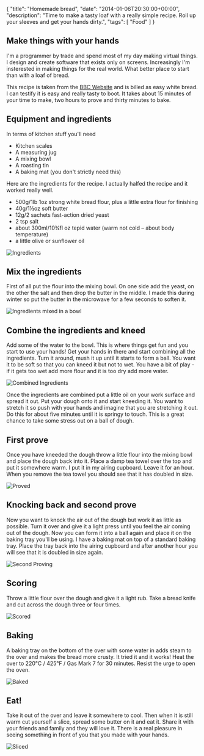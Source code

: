 {
  "title": "Homemade bread",
  "date": "2014-01-06T20:30:00+00:00",
  "description": "Time to make a tasty loaf with a really simple recipe. Roll up your sleeves and get your hands dirty.",
  "tags": [
    "Food"
  ]
}

## Make things with your hands

I'm a programmer by trade and spend most of my day making virtual things. I design and create software that exists only on screens. Increasingly I'm insterested in making things for the real world. What better place to start than with a loaf of bread.

This recipe is taken from the [BBC Website][9] and is billed as easy white bread. I can testify it is easy and really tasty to boot. It takes about 15 minutes of your time to make, two hours to prove and thirty minutes to bake. 

## Equipment and ingredients

In terms of kitchen stuff you'll need

* Kitchen scales
* A measuring jug 
* A mixing bowl
* A roasting tin
* A baking mat (you don't strictly need this)

Here are the ingredients for the recipe. I actually halfed the recipe and it worked really well. 

* 500g/1lb 1oz strong white bread flour, plus a little extra flour for finishing
* 40g/1½oz soft butter
* 12g/2 sachets fast-action dried yeast
* 2 tsp salt
* about 300ml/10¾fl oz tepid water (warm not cold – about body temperature)
* a little olive or sunflower oil

![Ingredients][1] 

## Mix the ingredients

First of all put the flour into the mixing bowl. On one side add the yeast, on the other the salt and then drop the butter in the middle. I made this during winter so put the butter in the microwave for a few seconds to soften it.

![Ingredients mixed in a bowl][2] 

## Combine the ingredients and kneed

Add some of the water to the bowl. This is where things get fun and you start to use your hands! Get your hands in there and start combining all the ingredients. Turn it around, mush it up until it starts to form a ball. You want it to be soft so that you can kneed it but not to wet. You have a bit of play - if it gets too wet add more flour and it is too dry add more water. 

![Combined Ingredients][8] 

Once the ingredients are combined put a little oil on your work surface and spread it out. Put your dough onto it and start kneeding it. You want to stretch it so push with your hands and imagine that you are stretching it out. Do this for about five minutes until it is springy to touch. This is a great chance to take some stress out on a ball of dough.

## First prove

Once you have kneeded the dough throw a little flour into the mixing bowl and place the dough back into it. Place a damp tea towel over the top and put it somewhere warm. I put it in my airing cupboard. Leave it for an hour. When you remove the tea towel you should see that it has doubled in size.

![Proved][3] 

## Knocking back and second prove

Now you want to knock the air out of the dough but work it as little as possible. Turn it over and give it a light press until you feel the air coming out of the dough. Now you can form it into a ball again and place it on the baking tray you'll be using. I have a baking mat on top of a standard baking tray. Place the tray back into the airing cupboard and after another hour you will see that it is doubled in size again.

![Second Proving][4] 

## Scoring

Throw a little flour over the dough and give it a light rub. Take a bread knife and cut across the dough three or four times.

![Scored][5] 

## Baking

A baking tray on the bottom of the over with some water in adds steam to the over and makes the bread more crusty. It tried it and it works! Heat the over to 220°C / 425°F / Gas Mark 7 for 30 minutes. Resist the urge to open the oven.

![Baked][6] 

## Eat!

Take it out of the over and leave it somewhere to cool. Then when it is still warm cut yourself a slice, spread some butter on it and eat it. Share it with your friends and family and they will love it. There is a real pleasure in seeing something in front of you that you made with your hands.

![Sliced][7] 


[1]: http://shapeshed.com/images/articles/ingredients.jpg 
[2]: http://shapeshed.com/images/articles/mixed_in_bowl.jpg 
[3]: http://shapeshed.com/images/articles/proved.jpg 
[4]: http://shapeshed.com/images/articles/second_proving.jpg 
[5]: http://shapeshed.com/images/articles/scored.jpg 
[6]: http://shapeshed.com/images/articles/baked.jpg 
[7]: http://shapeshed.com/images/articles/sliced.jpg 
[8]: http://shapeshed.com/images/articles/combined_ingredients.jpg 
[9]: http://www.bbc.co.uk/food/recipes/paul_hollywoods_crusty_83536
